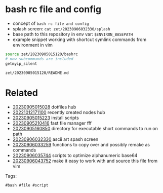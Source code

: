 # bash rc file and config

- concept of `bash rc file and config`
- splash screen: `cat zet/20230906032330/splash`
- base path to this repository in env var: `$ENVIRON_BASEPATH`
- example snippet working with shortcut symlink commands from environment in vim

```bash
source zet/20230905015120/bashrc
# now subcommands are included
getmyip_silent
```

` zet/20230905015120/README.md `

# Related

- [20230905015028](/zet/20230905015028/README.md) dotfiles hub
- [20221012171100](/zet/20221012171100/README.md) recently created nodes hub
- [20230905015223](/zet/20230905015223/README.md) install scripts
- [20230905210416](/zet/20230905210416/README.md) fast file manager fff
- [20230905160850](/zet/20230905160850/README.md) directory for executable short commands to run on path
- [20230906032330](/zet/20230906032330/README.md) ascii art spash screen
- [20230906033259](/zet/20230906033259/README.md) functions to copy over and possibly remake as commands
- [20230906035744](/zet/20230906035744/README.md) scripts to optimize alphanumeric base64
- [20230906043752](/zet/20230906043752/README.md) make it easy to work with and source this file from vim

Tags:

    #bash #file #script
